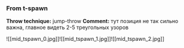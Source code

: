 ### From t-spawn
**Throw technique:** jump-throw
**Comment:** тут позиция не так сильно важна, главное видеть 2-5 треугольных узоров

![[mid_tspawn_0.jpg]]![[mid_tspawn_1.jpg]]![[mid_tspawn_2.jpg]]